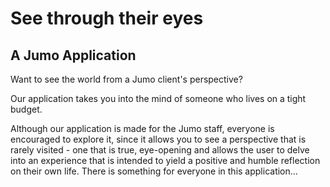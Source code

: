 # See through their eyes
## A Jumo Application

Want to see the world from a Jumo client's perspective?

Our application takes you into the mind of someone who lives on a tight budget.

Although our application is made for the Jumo staff, everyone is encouraged
to explore it, since it allows you to see a perspective that is rarely visited -
one that is true, eye-opening and allows the user to delve into an experience
that is intended to yield a positive and humble reflection on their own life.
There is something for everyone in this application...
